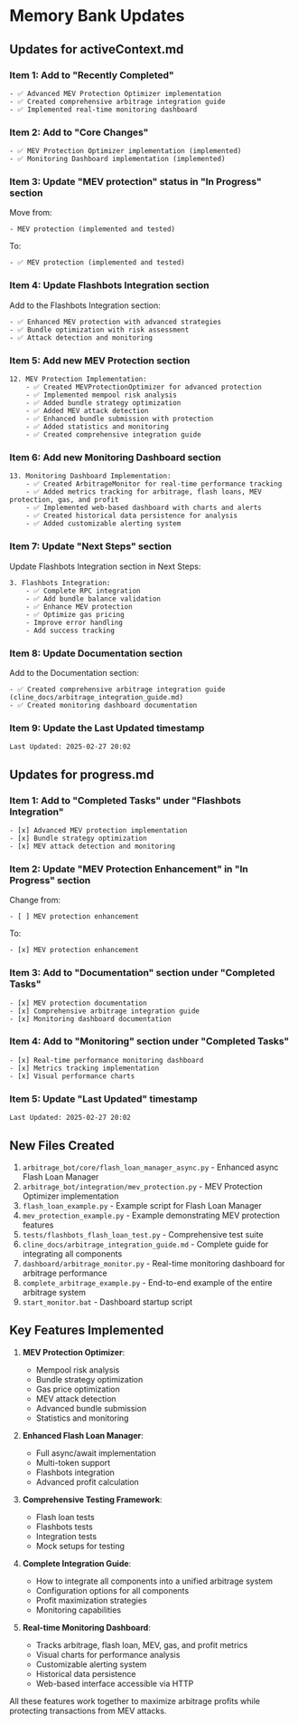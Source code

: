 # Memory Bank Updates

## Updates for activeContext.md

### Item 1: Add to "Recently Completed"
```
- ✅ Advanced MEV Protection Optimizer implementation
- ✅ Created comprehensive arbitrage integration guide
- ✅ Implemented real-time monitoring dashboard
```

### Item 2: Add to "Core Changes"
```
- ✅ MEV Protection Optimizer implementation (implemented)
- ✅ Monitoring Dashboard implementation (implemented)
```

### Item 3: Update "MEV protection" status in "In Progress" section
Move from:
```
- MEV protection (implemented and tested)
```
To:
```
- ✅ MEV protection (implemented and tested)
```

### Item 4: Update Flashbots Integration section
Add to the Flashbots Integration section:
```
- ✅ Enhanced MEV protection with advanced strategies
- ✅ Bundle optimization with risk assessment
- ✅ Attack detection and monitoring
```

### Item 5: Add new MEV Protection section
```
12. MEV Protection Implementation:
    - ✅ Created MEVProtectionOptimizer for advanced protection
    - ✅ Implemented mempool risk analysis
    - ✅ Added bundle strategy optimization
    - ✅ Added MEV attack detection
    - ✅ Enhanced bundle submission with protection
    - ✅ Added statistics and monitoring
    - ✅ Created comprehensive integration guide
```

### Item 6: Add new Monitoring Dashboard section
```
13. Monitoring Dashboard Implementation:
    - ✅ Created ArbitrageMonitor for real-time performance tracking
    - ✅ Added metrics tracking for arbitrage, flash loans, MEV protection, gas, and profit
    - ✅ Implemented web-based dashboard with charts and alerts
    - ✅ Created historical data persistence for analysis
    - ✅ Added customizable alerting system
```

### Item 7: Update "Next Steps" section
Update Flashbots Integration section in Next Steps:
```
3. Flashbots Integration:
    - ✅ Complete RPC integration
    - ✅ Add bundle balance validation 
    - ✅ Enhance MEV protection
    - ✅ Optimize gas pricing
    - Improve error handling
    - Add success tracking
```

### Item 8: Update Documentation section
Add to the Documentation section:
```
- ✅ Created comprehensive arbitrage integration guide (cline_docs/arbitrage_integration_guide.md)
- ✅ Created monitoring dashboard documentation
```

### Item 9: Update the Last Updated timestamp
```
Last Updated: 2025-02-27 20:02
```

## Updates for progress.md

### Item 1: Add to "Completed Tasks" under "Flashbots Integration"
```
- [x] Advanced MEV protection implementation
- [x] Bundle strategy optimization
- [x] MEV attack detection and monitoring
```

### Item 2: Update "MEV Protection Enhancement" in "In Progress" section
Change from:
```
- [ ] MEV protection enhancement
```
To:
```
- [x] MEV protection enhancement
```

### Item 3: Add to "Documentation" section under "Completed Tasks"
```
- [x] MEV protection documentation
- [x] Comprehensive arbitrage integration guide
- [x] Monitoring dashboard documentation
```

### Item 4: Add to "Monitoring" section under "Completed Tasks"
```
- [x] Real-time performance monitoring dashboard
- [x] Metrics tracking implementation
- [x] Visual performance charts
```

### Item 5: Update "Last Updated" timestamp
```
Last Updated: 2025-02-27 20:02
```

## New Files Created

1. `arbitrage_bot/core/flash_loan_manager_async.py` - Enhanced async Flash Loan Manager
2. `arbitrage_bot/integration/mev_protection.py` - MEV Protection Optimizer implementation
3. `flash_loan_example.py` - Example script for Flash Loan Manager
4. `mev_protection_example.py` - Example demonstrating MEV protection features
5. `tests/flashbots_flash_loan_test.py` - Comprehensive test suite
6. `cline_docs/arbitrage_integration_guide.md` - Complete guide for integrating all components
7. `dashboard/arbitrage_monitor.py` - Real-time monitoring dashboard for arbitrage performance
8. `complete_arbitrage_example.py` - End-to-end example of the entire arbitrage system
9. `start_monitor.bat` - Dashboard startup script

## Key Features Implemented

1. **MEV Protection Optimizer**:
   - Mempool risk analysis
   - Bundle strategy optimization
   - Gas price optimization
   - MEV attack detection
   - Advanced bundle submission
   - Statistics and monitoring

2. **Enhanced Flash Loan Manager**:
   - Full async/await implementation
   - Multi-token support
   - Flashbots integration
   - Advanced profit calculation

3. **Comprehensive Testing Framework**:
   - Flash loan tests
   - Flashbots tests
   - Integration tests
   - Mock setups for testing

4. **Complete Integration Guide**:
   - How to integrate all components into a unified arbitrage system
   - Configuration options for all components 
   - Profit maximization strategies
   - Monitoring capabilities

5. **Real-time Monitoring Dashboard**:
   - Tracks arbitrage, flash loan, MEV, gas, and profit metrics
   - Visual charts for performance analysis
   - Customizable alerting system
   - Historical data persistence
   - Web-based interface accessible via HTTP

All these features work together to maximize arbitrage profits while protecting transactions from MEV attacks.